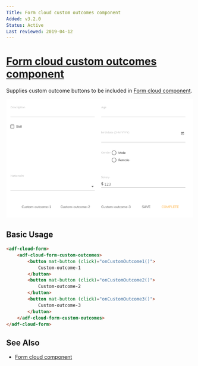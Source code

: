 ```yaml
---
Title: Form cloud custom outcomes component
Added: v3.2.0
Status: Active
Last reviewed: 2019-04-12
---
```


# [Form cloud custom outcomes component](../../../lib/process-services-cloud/src/lib/form/components/form-cloud-custom-outcomes.component.ts "Defined in form-cloud-custom-outcomes.component.ts")

Supplies custom outcome buttons to be included in [Form cloud component](form-cloud.component.md).

![](../../docassets/images/form-cloud-custom-outcomes.component.png)

## Basic Usage

```html
<adf-cloud-form>
    <adf-cloud-form-custom-outcomes>
        <button mat-button (click)="onCustomOutcome1()">
            Custom-outcome-1
        </button>
        <button mat-button (click)="onCustomOutcome2()">
            Custom-outcome-2
        </button>
        <button mat-button (click)="onCustomOutcome3()">
            Custom-outcome-3
        </button>
    </adf-cloud-form-custom-outcomes>
</adf-cloud-form>
```

## See Also

-   [Form cloud component](form-cloud.component.md)
